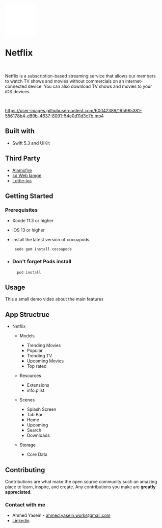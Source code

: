
<img src="https://github.com/AhmedYasein/Netflix/blob/main/Netflix-logo.gif" width=100 height=100 />

<h1 align= "left"> Netflix </h1>

<br>



Netflix is a subscription-based streaming service that allows our members to watch TV shows and movies without commercials on an internet-connected device. You can also download TV shows and movies to your iOS devices.

<br>
<p align="center">
</p>

https://user-images.githubusercontent.com/60042389/195985381-556178b4-d89b-4637-8091-54e0d11d3c7b.mp4


## Built with
- Swift 5.3 and UIKit 

## Third Party
- [Alamofire](https://github.com/Alamofire/Alamofire) 
- [sd Web Iamge](https://github.com/SDWebImage/SDWebImage)
- [Lottie-ios](https://github.com/airbnb/lottie-ios)


## Getting Started
### Prerequisites
- Xcode 11.3 or higher
- iOS 13 or higher
- install the latest version of cocoapods 

       sudo gem install cocoapods
     
- <h3> Don't forget Pods install </h3>

        pod install
        
        
## Usage
This a small demo video about the main features






## App Structrue

- Netflix
   - Models 
     - Trending Movies
     - Popular
     - Trending TV
     - Upcoming Movies
     - Top rated
     
   - Resources
     - Extensions
     - info.plist
     
   - Scenes  
     - Splash Screen 
     - Tab Bar
     - Home
     - Upcoming
     - Search
     - Downloads
 
    
   - Storage
     - Core Data

  
  
## Contributing

Contributions are what make the open source community such an amazing place to learn, inspire, and create. Any contributions you make are **greatly appreciated**.
  
<h3 align="left">Contact with me</h3>

 -  Ahmed Yasein - ahmed.yasein.work@gmail.com
 -  [Linkedin](https://www.linkedin.com/in/ahmedyasein/)
